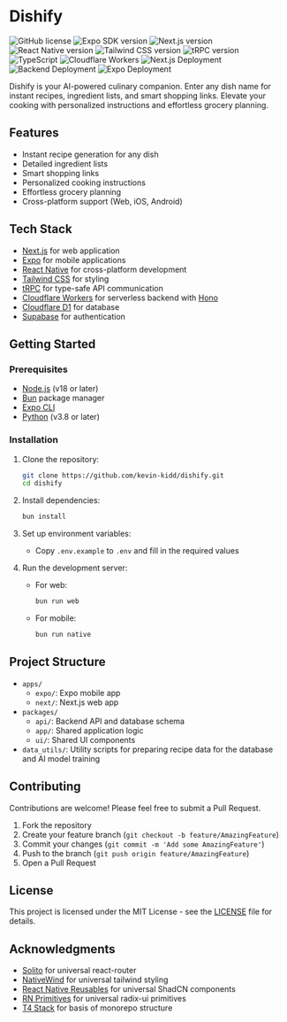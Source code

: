 # Dishify

![GitHub license](https://img.shields.io/github/license/kevin-kidd/dishify)
![Expo SDK version](https://img.shields.io/badge/Expo%20SDK-51.0.31-blue)
![Next.js version](https://img.shields.io/badge/Next.js-14.2.7-blue)
![React Native version](https://img.shields.io/badge/React%20Native-0.74.2-blue)
![Tailwind CSS version](https://img.shields.io/badge/Tailwind%20CSS-3.4.4-blue)
![tRPC version](https://img.shields.io/badge/tRPC-11.0.0-blue)
![TypeScript](https://img.shields.io/badge/TypeScript-5.5.4-blue)
![Cloudflare Workers](https://img.shields.io/badge/Cloudflare%20Workers-3.73.0-orange)
![Next.js Deployment](https://github.com/kevin-kidd/dishify/actions/workflows/next.yml/badge.svg)
![Backend Deployment](https://github.com/kevin-kidd/dishify/actions/workflows/backend.yml/badge.svg)
![Expo Deployment](https://github.com/kevin-kidd/dishify/actions/workflows/expo.yml/badge.svg)

Dishify is your AI-powered culinary companion. Enter any dish name for instant recipes, ingredient lists, and smart shopping links. Elevate your cooking with personalized instructions and effortless grocery planning.

## Features

- Instant recipe generation for any dish
- Detailed ingredient lists
- Smart shopping links
- Personalized cooking instructions
- Effortless grocery planning
- Cross-platform support (Web, iOS, Android)

## Tech Stack

- [Next.js](https://nextjs.org/) for web application
- [Expo](https://expo.dev/) for mobile applications
- [React Native](https://reactnative.dev/) for cross-platform development
- [Tailwind CSS](https://tailwindcss.com/) for styling
- [tRPC](https://trpc.io/) for type-safe API communication
- [Cloudflare Workers](https://workers.cloudflare.com/) for serverless backend with [Hono](https://hono.dev/)
- [Cloudflare D1](https://developers.cloudflare.com/d1/) for database
- [Supabase](https://supabase.com/) for authentication

## Getting Started

### Prerequisites

- [Node.js](https://nodejs.org/) (v18 or later)
- [Bun](https://bun.sh/) package manager
- [Expo CLI](https://docs.expo.dev/workflow/expo-cli/)
- [Python](https://www.python.org/) (v3.8 or later)

### Installation

1. Clone the repository:

   ```bash
   git clone https://github.com/kevin-kidd/dishify.git
   cd dishify
   ```

2. Install dependencies:

   ```bash
   bun install
   ```

3. Set up environment variables:
   - Copy `.env.example` to `.env` and fill in the required values

4. Run the development server:
   - For web:

     ```bash
     bun run web
     ```

   - For mobile:

     ```bash
     bun run native
     ```

## Project Structure

- `apps/`
  - `expo/`: Expo mobile app
  - `next/`: Next.js web app
- `packages/`
  - `api/`: Backend API and database schema
  - `app/`: Shared application logic
  - `ui/`: Shared UI components
- `data_utils/`: Utility scripts for preparing recipe data for the database and AI model training

## Contributing

Contributions are welcome! Please feel free to submit a Pull Request.

1. Fork the repository
2. Create your feature branch (`git checkout -b feature/AmazingFeature`)
3. Commit your changes (`git commit -m 'Add some AmazingFeature'`)
4. Push to the branch (`git push origin feature/AmazingFeature`)
5. Open a Pull Request

## License

This project is licensed under the MIT License - see the [LICENSE](LICENSE) file for details.

## Acknowledgments

- [Solito](https://github.com/nandorojo/solito) for universal react-router
- [NativeWind](https://github.com/nativewind/nativewind) for universal tailwind styling
- [React Native Reusables](https://github.com/mrzachnugent/react-native-reusables) for universal ShadCN components
- [RN Primitives](https://github.com/roninoss/rn-primitives) for universal radix-ui primitives
- [T4 Stack](https://github.com/timothymiller/t4-app) for basis of monorepo structure
